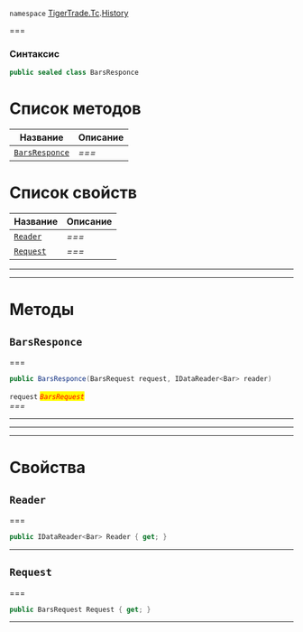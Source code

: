 
`namespace` [TigerTrade.Tc](../../TigerTrade.Tc.md).[History](../../TigerTrade.Tc/History.md)


===

### Синтаксис
```csharp
public sealed class BarsResponce
```


# Список методов
| Название | Описание |
| --- | --- |
| [`BarsResponce`](#method-barsresponce) | *===* |

# Список свойств
| Название | Описание |
| --- | --- |
| [`Reader`](#property-reader) | *===* |
| [`Request`](#property-request) | *===* |





***  
***  
# Методы

## `BarsResponce`<a href="method-barsresponce" id="method-barsresponce"></a>
===
```csharp
public BarsResponce(BarsRequest request, IDataReader<Bar> reader)
```

`request` <mark style="color:red;">*`BarsRequest`*</mark>  
 *===*  


***  
***  
 ***  
# Свойства

## `Reader`<a href="property-reader" id="property-reader"></a>
===
```csharp
public IDataReader<Bar> Reader { get; }
```  
***

## `Request`<a href="property-request" id="property-request"></a>
===
```csharp
public BarsRequest Request { get; }
```  
***

